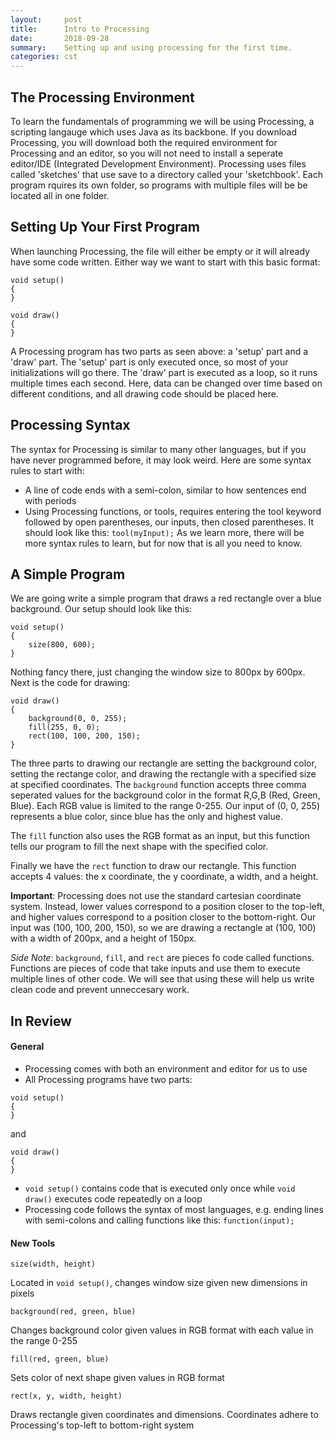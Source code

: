 ```yaml
---
layout:     post
title:      Intro to Processing
date:       2018-09-28
summary:    Setting up and using processing for the first time.
categories: cst
---
```


## The Processing Environment
To learn the fundamentals of programming we will be using Processing, a scripting langauge which uses Java as its backbone. If you download Processing, you will download both the required environment for Processing and an editor,
so you will not need to install a seperate editor/IDE (Integrated Development Environment).
Processing uses files called 'sketches' that use save to a directory called your 'sketchbook'. Each program rquires its own folder, 
so programs with multiple files will be be located all in one folder.

## Setting Up Your First Program
When launching Processing, the file will either be empty or it will already have some code written. Either way we want to start with this basic format:
```processing
void setup()
{
}

void draw()
{
}
```
A Processing program has two parts as seen above: a 'setup' part and a 'draw' part. The 'setup' part is only executed once, so most of your initializations will go there. The 'draw' part is executed as a loop,
so it runs multiple times each second. Here, data can be changed over time based on different conditions, and all drawing code should be placed here.

## Processing Syntax
The syntax for Processing is similar to many other languages, but if you have never programmed before, it may look weird. Here are some syntax rules to start with:
* A line of code ends with a semi-colon, similar to how sentences end with periods
* Using Processing functions, or tools, requires entering the tool keyword followed by open parentheses, our inputs, then closed parentheses. It should look like this: `tool(myInput);`
As we learn more, there will be more syntax rules to learn, but for now that is all you need to know.

## A Simple Program
We are going write a simple program that draws a red rectangle over a blue background. Our setup should look like this:
```processing
void setup()
{
	size(800, 600);
}
```
Nothing fancy there, just changing the window size to 800px by 600px. Next is the code for drawing:
```processing
void draw()
{
	background(0, 0, 255);
	fill(255, 0, 0);
	rect(100, 100, 200, 150);
}
```
The three parts to drawing our rectangle are setting the background color, setting the rectange color, and drawing the rectangle with a specified size at specified coordinates.
The `background` function accepts three comma seperated values for the background color in the format R,G,B (Red, Green, Blue). Each RGB value is limited to the range 0-255. 
Our input of (0, 0, 255) represents a blue color, since blue has the only and highest value.

The `fill` function also uses the RGB format as an input, but this function tells our program to fill the next shape with the specified color.

Finally we have the `rect` function to draw our rectangle. This function accepts 4 values: the x coordinate, the y coordinate, a width, and a height. 

**Important**: Processing does not use the standard cartesian coordinate system. Instead, lower values correspond to a position closer to the top-left, and higher values correspond to a position closer to the bottom-right. Our input was (100, 100, 200, 150),
so we are drawing a rectangle at (100, 100) with a width of 200px, and a height of 150px.

*Side Note*: `background`, `fill`, and `rect` are pieces fo code called functions. Functions are pieces of code that take inputs and use them to execute multiple lines of other code.
We will see that using these will help us write clean code and prevent unneccesary work.

## In Review
#### General
* Processing comes with both an environment and editor for us to use
* All Processing programs have two parts:
```processing
void setup()
{
}
``` 
and
```processing
void draw()
{
}
```
* `void setup()` contains code that is executed only once while `void draw()` executes code repeatedly on a loop
* Processing code follows the syntax of most languages, e.g. ending lines with semi-colons and calling functions like this: `function(input);`

#### New Tools
```processing
size(width, height)
```
Located in `void setup()`, changes window size given new dimensions in pixels

```processing
background(red, green, blue)
```
Changes background color given values in RGB format with each value in the range 0-255

```processing
fill(red, green, blue)
```
Sets color of next shape given values in RGB format

```processing
rect(x, y, width, height)
```
Draws rectangle given coordinates and dimensions. Coordinates adhere to Processing's top-left to bottom-right system


